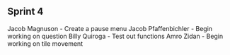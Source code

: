 Sprint 4
-----------------------------------
Jacob Magnuson - Create a pause menu
Jacob Pfaffenbichler - Begin working on question
Billy Quiroga - Test out functions
Amro Zidan - Begin working on tile movement